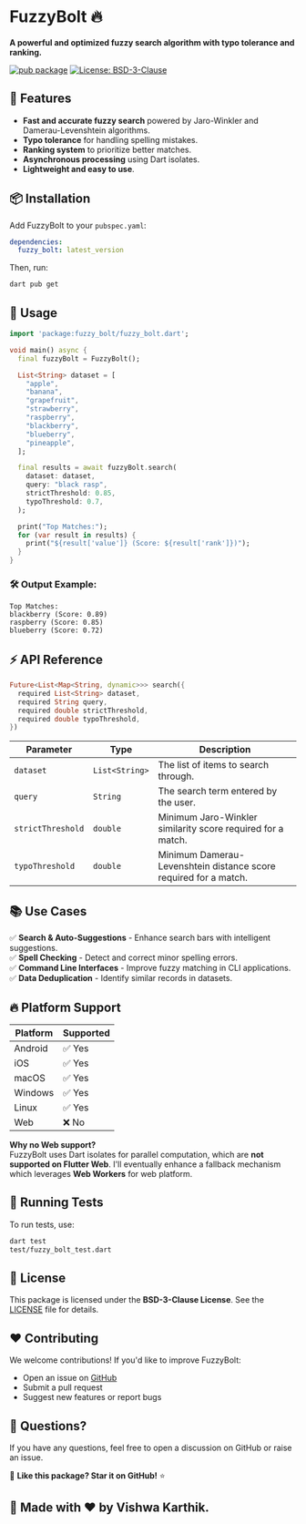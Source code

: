 # FuzzyBolt 🔥

**A powerful and optimized fuzzy search algorithm with typo tolerance and ranking.**

[![pub package](https://img.shields.io/pub/v/fuzzy_bolt.svg)](https://pub.dev/packages/fuzzy_bolt)
[![License: BSD-3-Clause](https://img.shields.io/badge/license-BSD--3--Clause-blue)](LICENSE)

## 🚀 Features

- **Fast and accurate fuzzy search** powered by Jaro-Winkler and Damerau-Levenshtein algorithms.
- **Typo tolerance** for handling spelling mistakes.
- **Ranking system** to prioritize better matches.
- **Asynchronous processing** using Dart isolates.
- **Lightweight and easy to use**.

## 📦 Installation

Add FuzzyBolt to your `pubspec.yaml`:

```yaml
dependencies:
  fuzzy_bolt: latest_version
```

Then, run:

```sh
dart pub get
```

## 📖 Usage

```dart
import 'package:fuzzy_bolt/fuzzy_bolt.dart';

void main() async {
  final fuzzyBolt = FuzzyBolt();

  List<String> dataset = [
    "apple",
    "banana",
    "grapefruit",
    "strawberry",
    "raspberry",
    "blackberry",
    "blueberry",
    "pineapple",
  ];

  final results = await fuzzyBolt.search(
    dataset: dataset,
    query: "black rasp",
    strictThreshold: 0.85,
    typoThreshold: 0.7,
  );

  print("Top Matches:");
  for (var result in results) {
    print("${result['value']} (Score: ${result['rank']})");
  }
}
```

### 🛠 Output Example:

```
Top Matches:
blackberry (Score: 0.89)
raspberry (Score: 0.85)
blueberry (Score: 0.72)
```

## ⚡ API Reference

```dart
Future<List<Map<String, dynamic>>> search({
  required List<String> dataset,
  required String query,
  required double strictThreshold,
  required double typoThreshold,
})
```

| Parameter          | Type     | Description |
|------------------|---------|-------------|
| `dataset`        | `List<String>` | The list of items to search through. |
| `query`          | `String` | The search term entered by the user. |
| `strictThreshold` | `double` | Minimum Jaro-Winkler similarity score required for a match. |
| `typoThreshold`  | `double` | Minimum Damerau-Levenshtein distance score required for a match. |

## 📚 Use Cases

✅ **Search & Auto-Suggestions** - Enhance search bars with intelligent suggestions.  
✅ **Spell Checking** - Detect and correct minor spelling errors.  
✅ **Command Line Interfaces** - Improve fuzzy matching in CLI applications.  
✅ **Data Deduplication** - Identify similar records in datasets.  

## 🔥 Platform Support

| Platform  | Supported |
|-----------|----------|
| Android   | ✅ Yes |
| iOS       | ✅ Yes |
| macOS     | ✅ Yes |
| Windows   | ✅ Yes |
| Linux     | ✅ Yes |
| Web       | ❌ No |

**Why no Web support?**  
FuzzyBolt uses Dart isolates for parallel computation, which are **not supported on Flutter Web**.  I'll eventually enhance a fallback mechanism which leverages **Web Workers** for web platform.

## 🔬 Running Tests

To run tests, use:

```sh
dart test
test/fuzzy_bolt_test.dart
```

## 📜 License

This package is licensed under the **BSD-3-Clause License**. See the [LICENSE](LICENSE) file for details.

## ❤️ Contributing

We welcome contributions! If you'd like to improve FuzzyBolt:
- Open an issue on [GitHub](https://github.com/your-repo/fuzzy_bolt/issues)
- Submit a pull request
- Suggest new features or report bugs

## 💬 Questions?

If you have any questions, feel free to open a discussion on GitHub or raise an issue.

🌟 **Like this package? Star it on GitHub!** ⭐


## 🔹 Made with ❤️ by Vishwa Karthik.